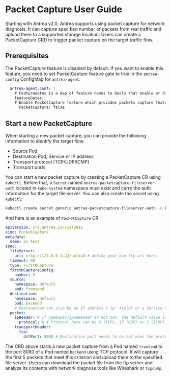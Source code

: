 # Packet Capture User Guide

Starting with Antrea v2.0, Antrea supports using packet capture for network diagnosis.
It can capture specified number of packets from real traffic and upload them to a
supported storage location. Users can create a PacketCapture CRD to trigger
packet capture on the target traffic flow.

## Prerequisites

The PacketCapture feature is disabled by default. If you
want to enable this feature, you need to set PacketCapture feature gate to true in
the `antrea-config` ConfigMap for `antrea-agent`.

```yaml
  antrea-agent.conf: |
    # FeatureGates is a map of feature names to bools that enable or disable experimental features.
    featureGates:
    # Enable PacketCapture feature which provides packets capture feature to diagnose network issue.
      PacketCapture: false
```

## Start a new PacketCapture

When starting a new packet capture, you can provide the following information to identify
the target flow:

* Source Pod
* Destination Pod, Service or IP address
* Transport protocol (TCP/UDP/ICMP)
* Transport ports

You can start a new packet capture by creating a PacketCapture CR using
`kubectl`. Before that, a `Secret` named `antrea-packetcapture-fileserver-auth` located in `kube-system` namespace
must exist and carry the auth information for the target file server. You can also create the secret using
`kubectl`:

```bash
kubectl create secret generic antrea-packetcapture-fileserver-auth -n kube-system --from-literal=username='<username>'  --from-literal=password='<password>'
```

And here is an example of `PacketCapture` CR:

```yaml
apiVersion: crd.antrea.io/v1alpha1
kind: PacketCapture
metadata:
  name: pc-test
spec:
  fileServer:
    url: sftp://127.0.0.1:22/upload # define your own ftp url here.
  timeout: 60
  type: FirstNCapture
  firstNCaptureConfig:
    number: 5
  source:
    namespace: default
    pod: frontend
  destination:
    namespace: default
    pod: backend
    # Destination can also be an IP address ('ip' field) or a Service name ('service' field); the 3 choices are mutually exclusive.
  packet:
    ipHeader: # If ipHeader/ipv6Header is not set, the default value is IPv4 + ICMP.
      protocol: 6 # Protocol here can be 6 (TCP), 17 (UDP) or 1 (ICMP); default value is 1 (ICMP).
    transportHeader:
      tcp:
        dstPort: 8080 # Destination port needs to be set when the protocol is TCP/UDP.
```

The CRD above starts a new packet capture from a Pod named `frontend`
to the port 8080 of a Pod named `backend` using TCP protocol. It will capture the first 5 packets
that meet this criterion and upload them to the specified file server. Users can download the
packet file from the ftp server and analyze its contents with network diagnose tools
like Wireshark or `tcpdump`.
